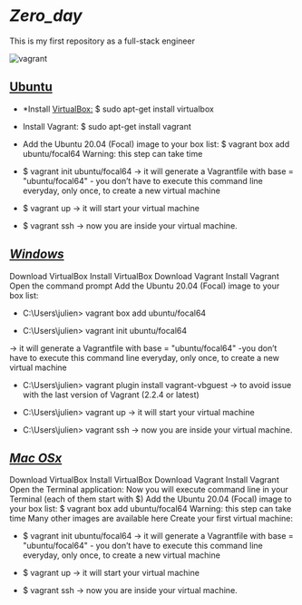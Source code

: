 # *Zero_day*
This is my first repository as a full-stack engineer


![vagrant](https://user-images.githubusercontent.com/85587286/160299036-eeab9bb0-8a3b-4cc7-b386-a1af05742327.png)


## [Ubuntu](https://ubuntu.com/)


* *Install [VirtualBox:](https://www.oracle.com/lad/virtualization/solutions/try-oracle-vm-virtualbox/?source=:ad:pas:go:dg:a_lad:71700000086320342-58700007355811342-p65908949551:RC_WWMK201210P00015C0001:SPA&SC=:ad:pas:go:dg:a_lad::RC_WWMK201210P00015C0001:SPA:&gclid=CjwKCAjwloCSBhAeEiwA3hVo_Um9fVGLSzIwDrD4QXODkE3Oe1RkkHNg2-PcOfBil1Api50aSedy7RoCjxMQAvD_BwE&gclsrc=aw.ds) $ sudo apt-get install virtualbox


* Install Vagrant: $ sudo apt-get install vagrant


* Add the Ubuntu 20.04 (Focal) image to your box list: $ vagrant box add ubuntu/focal64  Warning: this step can take time

* $ vagrant init ubuntu/focal64 -> it will generate a Vagrantfile with base = "ubuntu/focal64" - you don’t have to execute this command line everyday, only once, to create a new virtual machine

* $ vagrant up -> it will start your virtual machine
* $ vagrant ssh -> now you are inside your virtual machine.


## [*Windows*](https://www.microsoft.com/en-us/windows)


Download VirtualBox
Install VirtualBox
Download Vagrant
Install Vagrant
Open the command prompt
Add the Ubuntu 20.04 (Focal) image to your box list:

* C:\Users\julien> vagrant box add ubuntu/focal64  


* C:\Users\julien> vagrant init ubuntu/focal64

-> it will generate a Vagrantfile with base = "ubuntu/focal64" 
-you don’t have to execute this command line everyday, only once, to create a new virtual machine

* C:\Users\julien> vagrant plugin install vagrant-vbguest -> to avoid issue with the last version of Vagrant (2.2.4 or latest)

* C:\Users\julien> vagrant up -> it will start your virtual machine 

* C:\Users\julien> vagrant ssh -> now you are inside your virtual machine. 


## [*Mac OSx*](https://www.microsoft.com/en-us/windows)

Download VirtualBox
Install VirtualBox
Download Vagrant
Install Vagrant
Open the Terminal application:
Now you will execute command line in your Terminal (each of them start with $)
Add the Ubuntu 20.04 (Focal) image to your box list: $ vagrant box add ubuntu/focal64 Warning: this step can take time
Many other images are available here
Create your first virtual machine:

* $ vagrant init ubuntu/focal64 -> it will generate a Vagrantfile with base = "ubuntu/focal64" - you don’t have to execute this command line everyday, only once, to create a new virtual machine

* $ vagrant up -> it will start your virtual machine 
* $ vagrant ssh -> now you are inside your virtual machine. 

